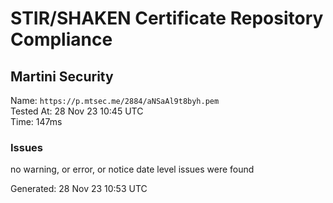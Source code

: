 # STIR/SHAKEN Certificate Repository Compliance

## Martini Security

Name: `https://p.mtsec.me/2884/aNSaAl9t8byh.pem`\
Tested At: 28 Nov 23 10:45 UTC\
Time: 147ms

### Issues

no warning, or error, or notice date level issues were found

Generated: 28 Nov 23 10:53 UTC